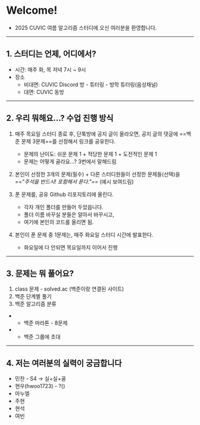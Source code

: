 # Welcome!
- 2025 CUVIC 여름 알고리즘 스터디에 오신 여러분을 환영합니다.

---
## 1. 스터디는 언제, 어디에서?
- 시간: 매주 화, 목 저녁 7시 ~ 9시
- 장소
	- 비대면: CUVIC Discord 방 - 튜터링 - 방학 튜터링(음성채널)
	- 대면: CUVIC 동방

---
## 2. 우리 뭐해요...? 수업 진행 방식
1. 매주 목요일 스터디 종료 후, 단톡방에 공지 글이 올라오면, 공지 글의 댓글에 ==백준 문제 3문제==를 선정해서 링크를 공유한다.
	- 문제의 난이도: 쉬운 문제 1 + 적당한 문제 1 + 도전적인 문제 1
	- 문제는 어떻게 골라요...? 3번에서 말해드림

2. 본인이 선정한 3개의 문제(필수) + 다른 스터디원들이 선정한 문제들(선택)을 *=="주석을 반드시! 포함해서 푼다."==* (예시 보여드림)

3. 푼 문제를, 공유 Github 리포지토리에 올린다.
	- 각자 개인 폴더를 만들어 두었읍니다.
	- 폴더 이름 바꾸실 분들은 알아서 바꾸시고,
	- 여기에 본인의 코드를 올리면 됨.

4. 본인이 푼 문제 중 1문제는, 매주 화요일 스터디 시간에 발표한다.
	- 화요일에 다 안되면 목요일까지 이어서 진행

---
## 3. 문제는 뭐 풀어요?
1. class 문제 - solved.ac (백준이랑 연결된 사이트)
2. 백준 단계별 풀기
3. 백준 알고리즘 분류
- + 백준 마라톤 - 8문제 
- + 백준 그룹에 초대

---
## 4. 저는 여러분의 실력이 궁금합니다
- 민찬 - S4 -> 실+실+골
- 현우(hwoo1723) - ?()
- 마누엘
- 주현
- 현석
- 여빈